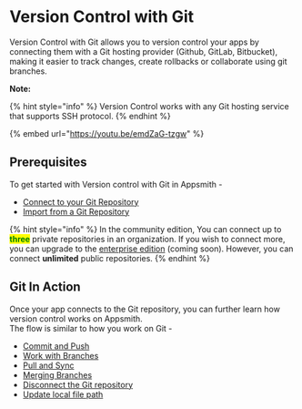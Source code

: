 # Version Control with Git

Version Control with Git allows you to version control your apps by connecting them with a Git hosting provider (Github, GitLab, Bitbucket), making it easier to track changes, create rollbacks or collaborate using git branches.

**Note:**

{% hint style="info" %}
Version Control works with any Git hosting service that supports SSH protocol.
{% endhint %}

{% embed url="https://youtu.be/emdZaG-tzgw" %}

## Prerequisites

To get started with Version control with Git in Appsmith -

* [Connect to your Git Repository](connecting-to-git-repository.md)
* [Import from a Git Repository](connecting-to-git-repository.md#importing-from-a-repository)

{% hint style="info" %}
In the community edition, You can connect up to <mark style="color:green;">**three**</mark> private repositories in an organization. If you wish to connect more, you can upgrade to the [enterprise edition](https://www.appsmith.com/pricing) (coming soon). However, you can connect **unlimited** public repositories.
{% endhint %}

## Git In Action

Once your app connects to the Git repository, you can further learn how version control works on Appsmith.\
The flow is similar to how you work on Git -

* [Commit and Push](commit-and-push.md)
* [Work with Branches](working-with-branches.md)
* [Pull and Sync](pull-and-sync.md)
* [Merging Branches](merging-branches.md)
* [Disconnect the Git repository](disconnect-the-git-repository.md)
* [Update local file path](updating-local-file-path.md)
